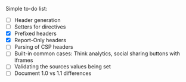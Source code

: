 Simple to-do list:

 - [ ] Header generation
 - [ ] Setters for directives
 - [X] Prefixed headers
 - [X] Report-Only headers
 - [ ] Parsing of CSP headers
 - [ ] Built-in common cases: Think analytics, social sharing buttons with iframes
 - [ ] Validating the sources values being set
 - [ ] Document 1.0 vs 1.1 differences
